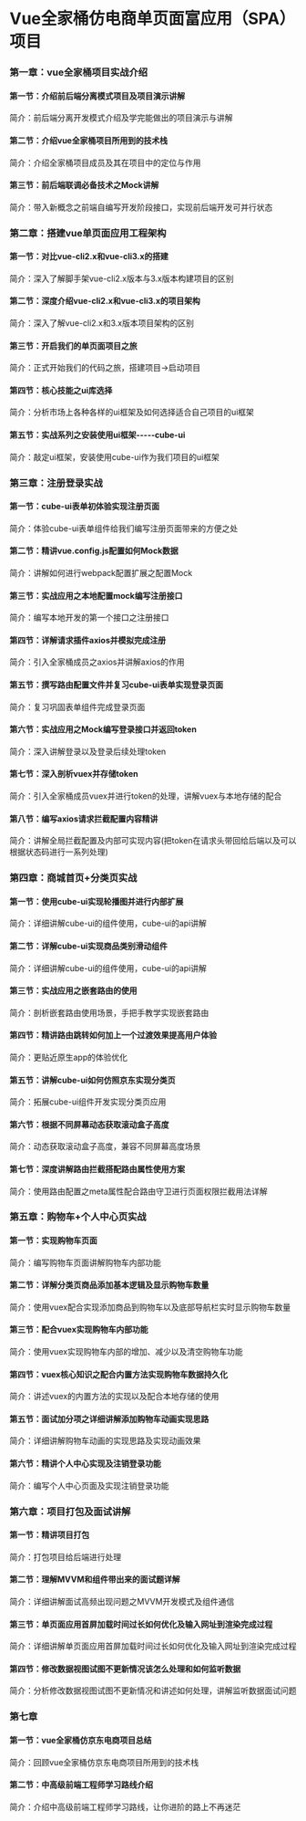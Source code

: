 # Vue全家桶仿电商单页面富应用（SPA）项目

### 第一章：vue全家桶项目实战介绍

#### 						第一节：介绍前后端分离模式项目及项目演示讲解

简介：前后端分离开发模式介绍及学完能做出的项目演示与讲解

#### 						第二节：介绍vue全家桶项目所用到的技术栈

简介：介绍全家桶项目成员及其在项目中的定位与作用

#### 						第三节：前后端联调必备技术之Mock讲解

简介：带入新概念之前端自编写开发阶段接口，实现前后端开发可并行状态

### 第二章：搭建vue单页面应用工程架构

#### 						第一节：对比vue-cli2.x和vue-cli3.x的搭建

简介：深入了解脚手架vue-cli2.x版本与3.x版本构建项目的区别

#### 						第二节：深度介绍vue-cli2.x和vue-cli3.x的项目架构

简介：深入了解vue-cli2.x和3.x版本项目架构的区别

#### 						第三节：开启我们的单页面项目之旅

简介：正式开始我们的代码之旅，搭建项目→启动项目

#### 						第四节：核心技能之ui库选择

简介：分析市场上各种各样的ui框架及如何选择适合自己项目的ui框架

#### 						第五节：实战系列之安装使用ui框架-----cube-ui

简介：敲定ui框架，安装使用cube-ui作为我们项目的ui框架

### 第三章：注册登录实战

#### 						第一节：cube-ui表单初体验实现注册页面

简介：体验cube-ui表单组件给我们编写注册页面带来的方便之处

#### 						第二节：精讲vue.config.js配置如何Mock数据

简介：讲解如何进行webpack配置扩展之配置Mock

#### 						第三节：实战应用之本地配置mock编写注册接口

简介：编写本地开发的第一个接口之注册接口

#### 						第四节：详解请求插件axios并模拟完成注册

简介：引入全家桶成员之axios并讲解axios的作用

#### 						第五节：撰写路由配置文件并复习cube-ui表单实现登录页面

简介：复习巩固表单组件完成登录页面

#### 						第六节：实战应用之Mock编写登录接口并返回token

简介：深入讲解登录以及登录后续处理token

#### 						第七节：深入剖析vuex并存储token

简介：引入全家桶成员vuex并进行token的处理，讲解vuex与本地存储的配合

#### 						第八节：编写axios请求拦截配置内容精讲

简介：讲解全局拦截配置及内部可实现内容(把token在请求头带回给后端以及可以根据状态码进行一系列处理)

### 第四章：商城首页+分类页实战

#### 						第一节：使用cube-ui实现轮播图并进行内部扩展

简介：详细讲解cube-ui的组件使用，cube-ui的api讲解

#### 						第二节：详解cube-ui实现商品类别滑动组件

简介：详细讲解cube-ui的组件使用，cube-ui的api讲解

#### 						第三节：实战应用之嵌套路由的使用

简介：剖析嵌套路由使用场景，手把手教学实现嵌套路由

#### 						第四节：精讲路由跳转如何加上一个过渡效果提高用户体验

简介：更贴近原生app的体验优化

#### 						第五节：讲解cube-ui如何仿照京东实现分类页

简介：拓展cube-ui组件开发实现分类页应用

#### 	第六节：根据不同屏幕动态获取滚动盒子高度

简介：动态获取滚动盒子高度，兼容不同屏幕高度场景

#### 						第七节：深度讲解路由拦截搭配路由属性使用方案 

简介：使用路由配置之meta属性配合路由守卫进行页面权限拦截用法详解

### 第五章：购物车+个人中心页实战

#### 						第一节：实现购物车页面

简介：编写购物车页面讲解购物车内部功能

#### 						第二节：详解分类页商品添加基本逻辑及显示购物车数量

简介：使用vuex配合实现添加商品到购物车以及底部导航栏实时显示购物车数量

#### 						第三节：配合vuex实现购物车内部功能

简介：使用vuex实现购物车内部的增加、减少以及清空购物车功能

#### 						第四节：vuex核心知识之配合内置方法实现购物车数据持久化

简介：讲述vuex的内置方法的实现以及配合本地存储的使用

#### 						第五节：面试加分项之详细讲解添加购物车动画实现思路

简介：详细讲解购物车动画的实现思路及实现动画效果

#### 						第六节：精讲个人中心实现及注销登录功能

简介：编写个人中心页面及实现注销登录功能

### 第六章：项目打包及面试讲解

#### 	第一节：精讲项目打包

简介：打包项目给后端进行处理

#### 						第二节：理解MVVM和组件带出来的面试题详解

简介：详细讲解面试高频出现问题之MVVM开发模式及组件通信

#### 						第三节：单页面应用首屏加载时间过长如何优化及输入网址到渲染完成过程

简介：详细讲解单页面应用首屏加载时间过长如何优化及输入网址到渲染完成过程

#### 			第四节：修改数据视图试图不更新情况该怎么处理和如何监听数据

简介：分析修改数据视图试图不更新情况和讲述如何处理，讲解监听数据面试问题

### 第七章

#### 第一节：vue全家桶仿京东电商项目总结

简介：回顾vue全家桶仿京东电商项目所用到的技术栈

#### 第二节：中高级前端工程师学习路线介绍

简介：介绍中高级前端工程师学习路线，让你进阶的路上不再迷茫

​	  

#### 	

​	  

